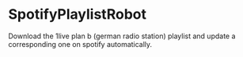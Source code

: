 # SpotifyPlaylistRobot
Download the 1live plan b (german radio station) playlist and update a corresponding one on spotify automatically.

